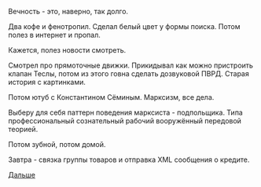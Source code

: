 Вечность - это, наверно, так долго.

Два кофе и фенотропил.
Сделал белый цвет у формы поиска.
Потом полез в интернет и пропал.

Кажется, полез новости смотреть.

Смотрел про прямоточные движки. Прикидывал как можно пристроить клапан Теслы, потом из этого говна сделать дозвуковой ПВРД. Старая история с картинками.

Потом ютуб с Константином Сёминым. Марксизм, все дела.

Выберу для себя паттерн поведения марксиста - подпольщика. Типа профессиональный сознательный рабочий вооружённый передовой теорией.

Потом зубной, потом домой.

Завтра - связка группы товаров и отправка XML сообщения о кредите.

[Дальше](2018.05.03.md)